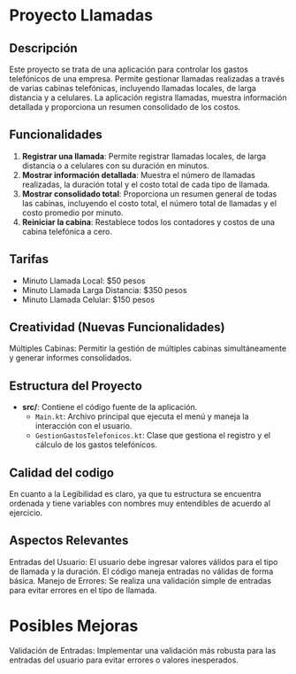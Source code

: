 # Proyecto Llamadas

## Descripción

Este proyecto se trata de una aplicación para controlar los gastos telefónicos de una empresa. Permite gestionar llamadas realizadas a través de varias cabinas telefónicas, incluyendo llamadas locales, de larga distancia y a celulares. La aplicación registra llamadas, muestra información detallada y proporciona un resumen consolidado de los costos.

## Funcionalidades

1. **Registrar una llamada**: Permite registrar llamadas locales, de larga distancia o a celulares con su duración en minutos.
2. **Mostrar información detallada**: Muestra el número de llamadas realizadas, la duración total y el costo total de cada tipo de llamada.
3. **Mostrar consolidado total**: Proporciona un resumen general de todas las cabinas, incluyendo el costo total, el número total de llamadas y el costo promedio por minuto.
4. **Reiniciar la cabina**: Restablece todos los contadores y costos de una cabina telefónica a cero.
   

## Tarifas

- Minuto Llamada Local: $50 pesos
- Minuto Llamada Larga Distancia: $350 pesos
- Minuto Llamada Celular: $150 pesos
  
## Creatividad (Nuevas Funcionalidades)
 Múltiples Cabinas: Permitir la gestión de múltiples cabinas simultáneamente y generar informes consolidados.
 
## Estructura del Proyecto

- **src/**: Contiene el código fuente de la aplicación.
    - `Main.kt`: Archivo principal que ejecuta el menú y maneja la interacción con el usuario.
    - `GestionGastosTelefonicos.kt`: Clase que gestiona el registro y el cálculo de los gastos telefónicos.
      
      
## Calidad del codigo
 En cuanto a la Legibilidad es claro, ya que tu estructura se encuentra ordenada y tiene variables con nombres muy entendibles de acuerdo al ejercicio.

## Aspectos Relevantes
Entradas del Usuario: El usuario debe ingresar valores válidos para el tipo de llamada y la duración. El código maneja entradas no válidas de forma básica.
Manejo de Errores: Se realiza una validación simple de entradas para evitar errores en el tipo de llamada. 

# Posibles Mejoras
Validación de Entradas: Implementar una validación más robusta para las entradas del usuario para evitar errores o valores inesperados.



